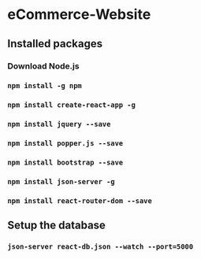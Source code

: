 # eCommerce-Website

## Installed packages
### Download Node.js
### `npm install -g npm`
### `npm install create-react-app -g`
### `npm install jquery --save`
### `npm install popper.js --save`
### `npm install bootstrap --save`
### `npm install json-server -g`
### `npm install react-router-dom --save`

## Setup the database
### `json-server react-db.json --watch --port=5000`
